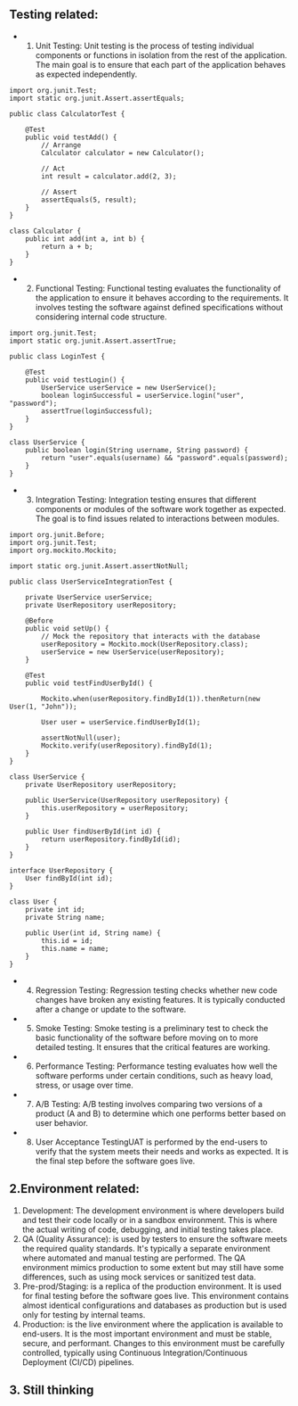 ## Testing related:
- 1. Unit Testing: Unit testing is the process of testing individual components or functions in isolation from the rest of the application. The main goal is to ensure that each part of the application behaves as expected independently.
```
import org.junit.Test;
import static org.junit.Assert.assertEquals;

public class CalculatorTest {
    
    @Test
    public void testAdd() {
        // Arrange
        Calculator calculator = new Calculator();
        
        // Act
        int result = calculator.add(2, 3);
        
        // Assert
        assertEquals(5, result);
    }
}

class Calculator {
    public int add(int a, int b) {
        return a + b;
    }
}
```

- 2. Functional Testing: Functional testing evaluates the functionality of the application to ensure it behaves according to the requirements. It involves testing the software against defined specifications without considering internal code structure.
```
import org.junit.Test;
import static org.junit.Assert.assertTrue;

public class LoginTest {
    
    @Test
    public void testLogin() {
        UserService userService = new UserService();
        boolean loginSuccessful = userService.login("user", "password");
        assertTrue(loginSuccessful);
    }
}

class UserService {
    public boolean login(String username, String password) {
        return "user".equals(username) && "password".equals(password);
    }
}

```
- 3. Integration Testing: Integration testing ensures that different components or modules of the software work together as expected. The goal is to find issues related to interactions between modules.
```
import org.junit.Before;
import org.junit.Test;
import org.mockito.Mockito;

import static org.junit.Assert.assertNotNull;

public class UserServiceIntegrationTest {

    private UserService userService;
    private UserRepository userRepository;

    @Before
    public void setUp() {
        // Mock the repository that interacts with the database
        userRepository = Mockito.mock(UserRepository.class);
        userService = new UserService(userRepository);
    }

    @Test
    public void testFindUserById() {

        Mockito.when(userRepository.findById(1)).thenReturn(new User(1, "John"));

        User user = userService.findUserById(1);

        assertNotNull(user);
        Mockito.verify(userRepository).findById(1); 
    }
}

class UserService {
    private UserRepository userRepository;
    
    public UserService(UserRepository userRepository) {
        this.userRepository = userRepository;
    }

    public User findUserById(int id) {
        return userRepository.findById(id);
    }
}

interface UserRepository {
    User findById(int id);
}

class User {
    private int id;
    private String name;
    
    public User(int id, String name) {
        this.id = id;
        this.name = name;
    }
}

```
- 4. Regression Testing: Regression testing checks whether new code changes have broken any existing features. It is typically conducted after a change or update to the software.
- 5. Smoke Testing: Smoke testing is a preliminary test to check the basic functionality of the software before moving on to more detailed testing. It ensures that the critical features are working.
- 6. Performance Testing: Performance testing evaluates how well the software performs under certain conditions, such as heavy load, stress, or usage over time.
- 7. A/B Testing: A/B testing involves comparing two versions of a product (A and B) to determine which one performs better based on user behavior.
- 8. User Acceptance TestingUAT is performed by the end-users to verify that the system meets their needs and works as expected. It is the final step before the software goes live.

## 2.Environment related:
1. Development: The development environment is where developers build and test their code locally or in a sandbox environment. This is where the actual writing of code, debugging, and initial testing takes place.
2. QA (Quality Assurance): is used by testers to ensure the software meets the required quality standards. It's typically a separate environment where automated and manual testing are performed. The QA environment mimics production to some extent but may still have some differences, such as using mock services or sanitized test data.
3. Pre-prod/Staging: is a replica of the production environment. It is used for final testing before the software goes live. This environment contains almost identical configurations and databases as production but is used only for testing by internal teams.
4. Production:  is the live environment where the application is available to end-users. It is the most important environment and must be stable, secure, and performant. Changes to this environment must be carefully controlled, typically using Continuous Integration/Continuous Deployment (CI/CD) pipelines.


## 3. Still thinking




